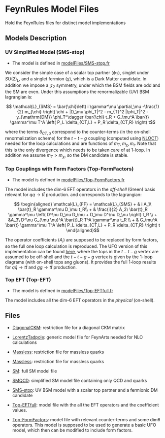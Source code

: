 # FeynRules Model Files

Hold the FeynRules files for distinct model implementations


## Models Description

### UV Simplified Model (SMS-stop)

 * The model is defined in [modelFiles/SMS-stop.fr](./SMS-stop.fr)

We consider the simple case of a scalar top partner ($\phi_T$), singlet under $SU(2)_L$, and a singlet fermion ($\chi$),
which is a Dark Matter candidate. In addition we impose a $\mathcal{Z}_2$ symmetry, under which the BSM fields are odd and the SM are even. Under this assumptions the renormalizable (UV) BSM lagrangian is:

```math
    \mathcal{L}_{SMS} = \bar{\chi}\left( i \gamma^\mu \partial_\mu -\frac{1}{2} m_{\chi} \right) \chi + |D_\mu \phi_T|^2 - m_{T}^2 |\phi_T|^2 - y_{\mathrm{DM}} \phi_T^\dagger \bar{\chi} t_R + G_\mu^A \bar{t} \gamma^\mu T^A \left( P_L \delta_{CT,L} + P_R \delta_{CT,R} \right) t
```

where the terms $\delta_{CT,a}$ correspond to the counter-terms (in the on-shell renormalization scheme) for the $t-t-g$ coupling (computed using [NLOCT](https://arxiv.org/abs/1406.3030)) needed for the loop calculations and are functions of $m_T,m_{\chi},m_t$. Note that this is the only divergence which needs to be taken care of at 1-loop.
In addition we assume $m_T > m_{\chi}$, so the DM candidate is stable.

### Top Couplings with Form Factors (Top-FormFactors)

 * The model is defined in [modelFiles/Top-FormFactors.fr](./Top-FormFactors.fr)


The model includes the dim-6 EFT operators in the *off-shell* (Green) basis relevant for $q q \to t \bar{t}$ production.  and corresponds to the lagrangian:

```math
    \begin{aligned}
      \mathcal{L}_{FF} = \mathcal{L}_{SMS} + & i A_1\ \bar{t}_R \gamma^\mu D_\mu t_R\\
     + & \frac{i}{2} A_2\ \bar{t}_R \gamma^\mu \left( D^\nu D_\nu D_\mu + D_\mu D^\nu D_\nu \right)  t_R \\
     + &A_3\ D^\nu G_{\mu \nu}^A \bar{t}_R T^A \gamma^\mu t_R \\
     + & G_\mu^A \bar{t} \gamma^\mu T^A \left( P_L \delta_{CT,L} + P_R \delta_{CT,R} \right) t
    \end{aligned}
```

The operator coefficients ($A_i$) are supposed to be replaced by form factors, so the full one loop calculation is reproduced.
The UFO version of this implementation can be found [here](./Models/Top-FormFactors-UFO/lorentz_oneloop.py), where the tops in the $t-t-g$ vertex are assumed to be off-shell and the $t-t-g-g$ vertex is given by the 1-loop diagrams (with on-shell tops ang gluons). It provides the full 1-loop results for $q \bar{q} \to t \bar{t}$ and  $g g \to t \bar{t}$ production.


### Top EFT (Top-EFT)

 * The model is defined in [modelFiles/Top-EFTfull.fr](./Top-EFTfill.fr)

The model includes all the dim-6 EFT operators in the *physical* (on-shell).

## Files

* [DiagonalCKM](./DiagonalCKM.rst): restriction file for a diagonal CKM matrix

* [LorentzTadpole](./LorentzTadpole.gen): generic model file for FeynArts needed for NLO calculations

* [Massless](./Massless.rst): restriction file for massless quarks

* [Massless](./Massless.rst): restriction file for massless quarks

* [SM](./SM.fr): full SM model file

* [SMQCD](./SMQCD.fr): simplified SM model file containing only QCD and quarks

* [SMS-stop](./SMS-stop.fr): UV BSM model with a scalar top partner and a fermionic DM candidate

* [Top-EFTfull](./Top-EFTfull.fr): model file with the all the EFT operators and the coefficient values.

* [Top-FormFactors](./Top-FormFactors.fr): model file with relevant counter-terms and some dim6 operators. This model is supposed to be used to generate a basic UFO model, which then can be modified to include form factors.


